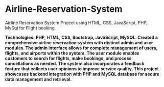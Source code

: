 # Airline-Reservation-System
Airline Reservation System Project using HTML, CSS, JavaScript, PHP, MySql for Flight booking.

<b>Technologies: PHP, HTML, CSS, Bootstrap, JavaScript, MySQL.
Created a comprehensive airline reservation system with distinct admin and user modules. The admin interface allows for complete management of users, flights, and airports within the system. The user module enables customers to search for flights, make bookings, and process cancellations as needed. The system also incorporates a feedback feature that collects user opinions to improve service quality. This project showcases backend integration with PHP and MySQL database for secure data management and retrieval.</b>

